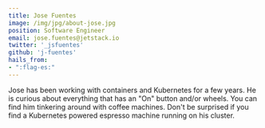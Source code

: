 ```yaml
---
title: Jose Fuentes
image: /img/jpg/about-jose.jpg
position: Software Engineer
email: jose.fuentes@jetstack.io
twitter: '_jsfuentes'
github: 'j-fuentes'
hails_from:
- ":flag-es:"
---
```


Jose has been working with containers and Kubernetes for a few years. He is curious about everything that has an "On" button and/or wheels. You can find him tinkering around with coffee machines. Don't be surprised if you find a Kubernetes powered espresso machine running on his cluster.
